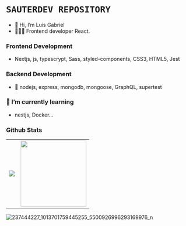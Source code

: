 <!-- ![163146163_122356169899544_6003355897426048525_n](https://user-images.githubusercontent.com/88288135/136866228-c80889e6-8f13-45e1-9f59-b0e36df07883.jpg) -->

# `SAUTERDEV REPOSITORY`
- 👋 Hi, I’m Luis Gabriel
- 🧑🏻‍💻 Frontend developer React.

### Frontend Development
- Nextjs, js, typescrypt, Sass, styled-components, CSS3, HTML5, Jest

### Backend Development
- 📡 nodejs, express, mongodb, mongoose, GraphQL, supertest

### 🌱 I’m currently learning
- nestjs, Docker...

### Github Stats

<table>
  <tr>
    <td valign="center"><img src="https://github-readme-stats.vercel.app/api/top-langs/?username=LuiSauter&theme=radical&card_width=450em)](https://github.com/LuiSauter/LuiSauter"/></td>
    <td valign="center"><img height="180em" src="https://github-readme-stats.vercel.app/api?username=LuiSauter&show_icons=true&hide_border=true&&count_private=true&include_all_commits=true&theme=radical&hide_stars=false" /></td>
  </tr>
</table>

<!---
LuiSauter/LuiSauter is a ✨ special ✨ repository because its `README.md` (this file) appears on your GitHub profile.
You can click the Preview link to take a look at your changes.
--->
![237444227_1013701759445255_5500926996293169976_n](https://user-images.githubusercontent.com/88288135/136866329-82598cff-01e3-4371-acbb-d5adc33865a2.jpg)
